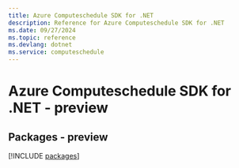 ```yaml
---
title: Azure Computeschedule SDK for .NET
description: Reference for Azure Computeschedule SDK for .NET
ms.date: 09/27/2024
ms.topic: reference
ms.devlang: dotnet
ms.service: computeschedule
---
```

# Azure Computeschedule SDK for .NET - preview
## Packages - preview
[!INCLUDE [packages](computeschedule-index.md)]